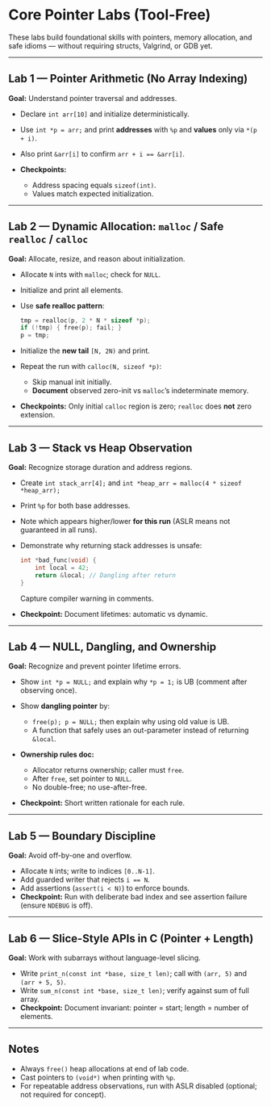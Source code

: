 # Core Pointer Labs (Tool-Free)

These labs build foundational skills with pointers, memory allocation, and safe idioms — without requiring structs, Valgrind, or GDB yet.

---

## Lab 1 — Pointer Arithmetic (No Array Indexing)

**Goal:** Understand pointer traversal and addresses.

* Declare `int arr[10]` and initialize deterministically.
* Use `int *p = arr;` and print **addresses** with `%p` and **values** only via `*(p + i)`.
* Also print `&arr[i]` to confirm `arr + i == &arr[i]`.
* **Checkpoints:**

  * Address spacing equals `sizeof(int)`.
  * Values match expected initialization.

---

## Lab 2 — Dynamic Allocation: `malloc` / Safe `realloc` / `calloc`

**Goal:** Allocate, resize, and reason about initialization.

* Allocate `N` ints with `malloc`; check for `NULL`.
* Initialize and print all elements.
* Use **safe realloc pattern**:

  ```c
  tmp = realloc(p, 2 * N * sizeof *p);
  if (!tmp) { free(p); fail; }
  p = tmp;
  ```
* Initialize the **new tail** `[N, 2N)` and print.
* Repeat the run with `calloc(N, sizeof *p)`:

  * Skip manual init initially.
  * **Document** observed zero-init vs `malloc`’s indeterminate memory.
* **Checkpoints:** Only initial `calloc` region is zero; `realloc` does **not** zero extension.

---

## Lab 3 — Stack vs Heap Observation

**Goal:** Recognize storage duration and address regions.

* Create `int stack_arr[4];` and `int *heap_arr = malloc(4 * sizeof *heap_arr);`
* Print `%p` for both base addresses.
* Note which appears higher/lower **for this run** (ASLR means not guaranteed in all runs).
* Demonstrate why returning stack addresses is unsafe:

  ```c
  int *bad_func(void) {
      int local = 42;
      return &local; // Dangling after return
  }
  ```

  Capture compiler warning in comments.
* **Checkpoint:** Document lifetimes: automatic vs dynamic.

---

## Lab 4 — NULL, Dangling, and Ownership

**Goal:** Recognize and prevent pointer lifetime errors.

* Show `int *p = NULL;` and explain why `*p = 1;` is UB (comment after observing once).
* Show **dangling pointer** by:

  * `free(p); p = NULL;` then explain why using old value is UB.
  * A function that safely uses an out-parameter instead of returning `&local`.
* **Ownership rules doc:**

  * Allocator returns ownership; caller must `free`.
  * After `free`, set pointer to `NULL`.
  * No double-free; no use-after-free.
* **Checkpoint:** Short written rationale for each rule.

---

## Lab 5 — Boundary Discipline

**Goal:** Avoid off-by-one and overflow.

* Allocate `N` ints; write to indices `[0..N-1]`.
* Add guarded writer that rejects `i == N`.
* Add assertions (`assert(i < N)`) to enforce bounds.
* **Checkpoint:** Run with deliberate bad index and see assertion failure (ensure `NDEBUG` is off).

---

## Lab 6 — Slice-Style APIs in C (Pointer + Length)

**Goal:** Work with subarrays without language-level slicing.

* Write `print_n(const int *base, size_t len)`; call with `(arr, 5)` and `(arr + 5, 5)`.
* Write `sum_n(const int *base, size_t len)`; verify against sum of full array.
* **Checkpoint:** Document invariant: pointer = start; length = number of elements.

---

## Notes

* Always `free()` heap allocations at end of lab code.
* Cast pointers to `(void*)` when printing with `%p`.
* For repeatable address observations, run with ASLR disabled (optional; not required for concept).
